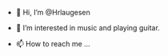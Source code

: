 - 👋 Hi, I’m @Hrlaugesen
- 👀 I’m interested in music and playing guitar.

- 📫 How to reach me ...

<!---
Hrlaugesen/Hrlaugesen is a ✨ special ✨ repository because its `README.md` (this file) appears on your GitHub profile.
You can click the Preview link to take a look at your changes.
--->
